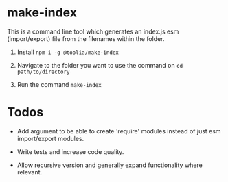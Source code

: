 # make-index

This is a command line tool which generates an index.js esm (import/export) file from the filenames within the folder.

1. Install `npm i -g @toolia/make-index`

2. Navigate to the folder you want to use the command on `cd path/to/directory`

3. Run the command `make-index`

# Todos

- Add argument to be able to create 'require' modules instead of just esm import/export modules.

- Write tests and increase code quality.

- Allow recursive version and generally expand functionality where relevant.
